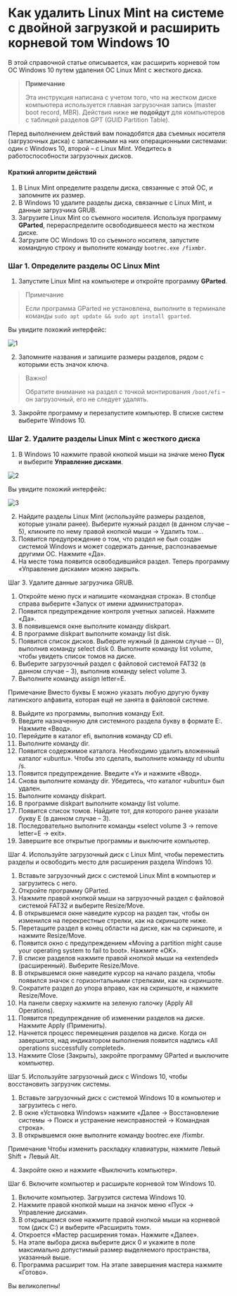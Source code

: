 # Как удалить Linux Mint на системе с двойной загрузкой и расширить корневой том Windows 10

В этой справочной статье описывается, как расширить корневой том ОС Windows 10 путем удаления ОС Linux Mint с жесткого диска.

> **Примечание**
> 
> Эта инструкция написана с учетом того, что на жестком диске компьютера используется главная загрузочная запись (master boot record, MBR). Действия ниже **не подойдут** для компьютеров с таблицей разделов GPT (GUID Partition Table).

Перед выполнением действий вам понадобятся два съемных носителя (загрузочных диска) с записанными на них операционными системами: один с Windows 10, второй&nbsp;&ndash; с Linux Mint. Убедитесь в работоспособности загрузочных дисков.

#### Краткий алгоритм действий

1. В Linux Mint определите разделы диска, связанные с этой ОС, и запомните их размер.
2. В Windows 10 удалите разделы диска, связанные с Linux Mint, и данные загрузчика GRUB.
3. Загрузите Linux Mint со съемного носителя. Используя программу **GParted**, перераспределите освободившееся место на жестком диске.
4. Загрузите ОС Windows 10 со съемного носителя, запустите командную строку и выполните команду `bootrec.exe /fixmbr`.

### Шаг 1. Определите разделы ОС Linux Mint

1. Запустите Linux Mint на компьютере и откройте программу **GParted**.

> Примечание
> 
> Если программа GParted не установлена, выполните в терминале команды `sudo apt update && sudo apt install gparted`.

Вы увидите похожий интерфейс:

![1](images/4.png)

2. Запомните названия и запишите размеры разделов, рядом с которыми есть значок ключа.

> Важно!
> 
> Обратите внимание на раздел с точкой монтирования `/boot/efi`&nbsp;&ndash; он загрузочный, его не следует удалять.

3. Закройте программу и перезапустите компьютер. В списке систем выберите Windows 10.

### Шаг 2. Удалите разделы Linux Mint с жесткого диска

1. В Windows 10 нажмите правой кнопкой мыши на значке меню **Пуск** и выберите **Управление дисками**.

![2](images/6.png)

Вы увидите похожий интерфейс:

![3](images/7.png)

2. Найдите разделы Linux Mint (используйте размеры разделов, которые узнали ранее). Выберите нужный раздел (в данном случае – 5), кликните по нему правой кнопкой мыши → Удалить том…
3. Появится предупреждение о том, что раздел не был создан системой Windows и может содержать данные, распознаваемые другими ОС. Нажмите «Да».
4. На месте тома появится освободившийся раздел. Теперь программу «Управление дисками» можно закрыть.

Шаг 3. Удалите данные загрузчика GRUB.

1. Откройте меню пуск и напишите «командная строка». В столбце справа выберите «Запуск от имени администратора».
2. Появится предупреждение контроля учетных записей. Нажмите «Да».
3. В появившемся окне выполните команду diskpart.
4. В программе diskpart выполните команду list disk.
5. Появится список дисков. Выберите нужный (в данном случае -- 0), выполнив команду select disk 0.
Выполните команду list volume, чтобы увидеть список томов на диске.
6. Выберите загрузочный раздел с файловой системой FAT32 (в данном случае – 3), выполнив команду select volume 3.
7. Выполните команду assign letter=E.

Примечание
Вместо буквы E можно указать любую другую букву латинского алфавита, которая ещё не занята в файловой системе.

8. Выйдите из программы, выполнив команду Exit.
9. Введите назначенную для системного раздела букву в формате E:. Нажмите «Ввод».
10. Перейдите в каталог efi, выполнив команду CD efi.
11. Выполните команду dir.
12. Появится содержимое каталога. Необходимо удалить вложенный каталог «ubuntu». Чтобы это сделать, выполните команду rd ubuntu /s.
13. Появится предупреждение. Введите «Y» и нажмите «Ввод».
14. Снова выполните команду dir. Убедитесь, что каталог «ubuntu» был удален.
15. Выполните команду diskpart.
16. В программе diskpart выполните команду list volume.
17. Появится список томов. Найдите тот, для которого ранее указали букву E (в данном случае – 3).
18. Последовательно выполните команды «select volume 3 → remove letter=E → exit».
19. Завершите все открытые программы и выключите компьютер.

Шаг 4. Используйте загрузочный диск с Linux Mint, чтобы переместить разделы и освободить место для расширения раздела Windows 10.

1. Вставьте загрузочный диск с системой Linux Mint в компьютер и загрузитесь с него.
2. Откройте программу GParted.
3. Нажмите правой кнопкой мыши на загрузочный раздел с файловой системой FAT32 и выберите Resize/Move.
4. В открывшемся окне наведите курсор на раздел так, чтобы он изменился на перекрестные стрелки, как на скриншоте ниже.
5. Перетащите раздел в конец области на диске, как на скриншоте, и нажмите Resize/Move.
6. Появится окно с предупреждением «Moving a partition might cause your operating system to fail to boot». Нажмите «OK».
7. В списке разделов нажмите правой кнопкой мыши на «extended» (расширенный). Выберите Resize/Move.
8. В открывшемся окне наведите курсор на начало раздела, чтобы появился значок с горизонтальными стрелками, как на скриншоте.
9. Сократите раздел до упора вправо, как на скриншоте, и нажмите Resize/Move.
10. На панели сверху нажмите на зеленую галочку (Apply All Operations).
11. Появится предупреждение об изменении разделов на диске. Нажмите Apply (Применить).
12. Начнется процесс перемещения разделов на диске. Когда он завершится, над индикатором выполнения появится надпись «All operations successfully completed».
13. Нажмите Close (Закрыть), закройте программу GParted и выключите компьютер.

Шаг 5. Используйте загрузочный диск с Windows 10, чтобы восстановить загрузчик системы.

1. Вставьте загрузочный диск с системой Windows 10 в компьютер и загрузитесь с него.
2. В окне «Установка Windows» нажмите «Далее → Восстановление системы → Поиск и устранение неисправностей → Командная строка».
3. В открывшемся окне выполните команду bootrec.exe /fixmbr.

Примечание
Чтобы изменить раскладку клавиатуры, нажмите Левый Shift + Левый Alt.

4. Закройте окно и нажмите «Выключить компьютер».

Шаг 6. Включите компьютер и расширьте корневой том Windows 10.

1. Включите компьютер. Загрузится система Windows 10.
2. Нажмите правой кнопкой мыши на значок меню «Пуск → Управление дисками».
3. В открывшемся окне нажмите правой кнопкой мыши на корневой том (диск C:) и выберите «Расширить том».
4. Откроется «Мастер расширения тома». Нажмите «Далее».
5. На этапе выбора диска выберите диск 0 и укажите в поле максимально допустимый размер выделяемого пространства, указанный выше.
6. Программа расширит том. На этапе завершения мастера нажмите «Готово».

Вы великолепны!
